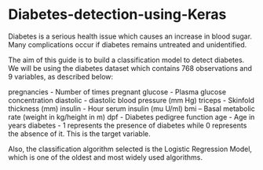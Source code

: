 # Diabetes-detection-using-Keras
Diabetes is a serious health issue which causes an increase in blood sugar. Many complications occur if diabetes remains untreated and unidentified.

The aim of this guide is to build a classification model to detect diabetes. We will be using the diabetes dataset which contains 768 observations and 9 variables, as described below:

pregnancies - Number of times pregnant
glucose - Plasma glucose concentration
diastolic - diastolic blood pressure (mm Hg)
triceps - Skinfold thickness (mm)
insulin - Hour serum insulin (mu U/ml)
bmi – Basal metabolic rate (weight in kg/height in m)
dpf - Diabetes pedigree function
age - Age in years
diabetes - 1 represents the presence of diabetes while 0 represents the absence of it. This is the target variable.

Also, the classification algorithm selected is the Logistic Regression Model, which is one of the oldest and most widely used algorithms.
